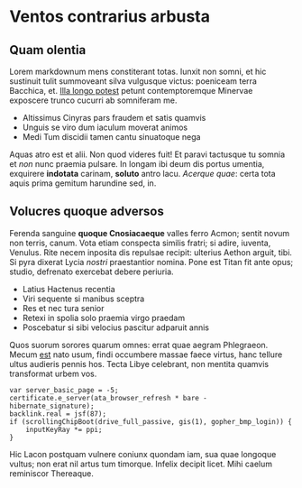 # Ventos contrarius arbusta

## Quam olentia

Lorem markdownum mens constiterant totas. Iunxit non somni, et hic sustinuit
tulit summoveant silva vulgusque victus: poeniceam terra Bacchica, et. [Illa
longo potest](http://primo-proxima.com/omnes.html) petunt contemptoremque
Minervae exposcere trunco cucurri ab somniferam me.

- Altissimus Cinyras pars fraudem et satis quamvis
- Unguis se viro dum iaculum moverat animos
- Medi Tum discidii tamen cantu sinuatoque nega

Aquas atro est et alii. Non quod videres fuit! Et paravi tactusque tu somnia et
*non* nunc praemia pulsare. In longam ibi deum dis portus umentia, exquirere
**indotata** carinam, **soluto** antro lacu. *Acerque quae*: certa tota aquis
prima gemitum harundine sed, in.

## Volucres quoque adversos

Ferenda sanguine **quoque Cnosiacaeque** valles ferro Acmon; sentit novum non
terris, canum. Vota etiam conspecta similis fratri; si adire, iuventa, Venulus.
Rite necem inposita dis repulsae recipit: ulterius Aethon arguit, tibi. Si pyra
dixerat Lycia *nostri* praestantior nomina. Pone est Titan fit ante opus;
studio, defrenato exercebat debere periuria.

- Latius Hactenus recentia
- Viri sequente si manibus sceptra
- Res et nec tura senior
- Retexi in spolia solo praemia virgo praedam
- Poscebatur si sibi velocius pascitur adparuit annis

Quos suorum sorores quarum omnes: errat quae aegram Phlegraeon. Mecum
[est](http://corpore.org/funeraet.html) nato usum, findi occumbere massae faece
virtus, hanc tellure ultus audieris pennis hos. Tecta Libye celebrant, non
mentita quamvis transformat urbem vos.

    var server_basic_page = -5;
    certificate.e_server(ata_browser_refresh * bare - hibernate_signature);
    backlink.real = jsf(87);
    if (scrollingChipBoot(drive_full_passive, gis(1), gopher_bmp_login)) {
        inputKeyRay *= ppi;
    }

Hic Lacon postquam vulnere coniunx quondam iam, sua quae longoque vultus; non
erat nil artus tum timorque. Infelix decipit licet. Mihi caelum reminiscor
Thereaque.
